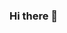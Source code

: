 ### Hi there 👋

<!--
**matthewsmkim/matthewsmkim** is a ✨ _special_ ✨ repository because its `README.md` (this file) appears on your GitHub profile.

My name is Seongmin Kim.
- 🔭 I’m currently working as a CS student. 
- 🌱 I’m currently learning a lot of CS subjects.
